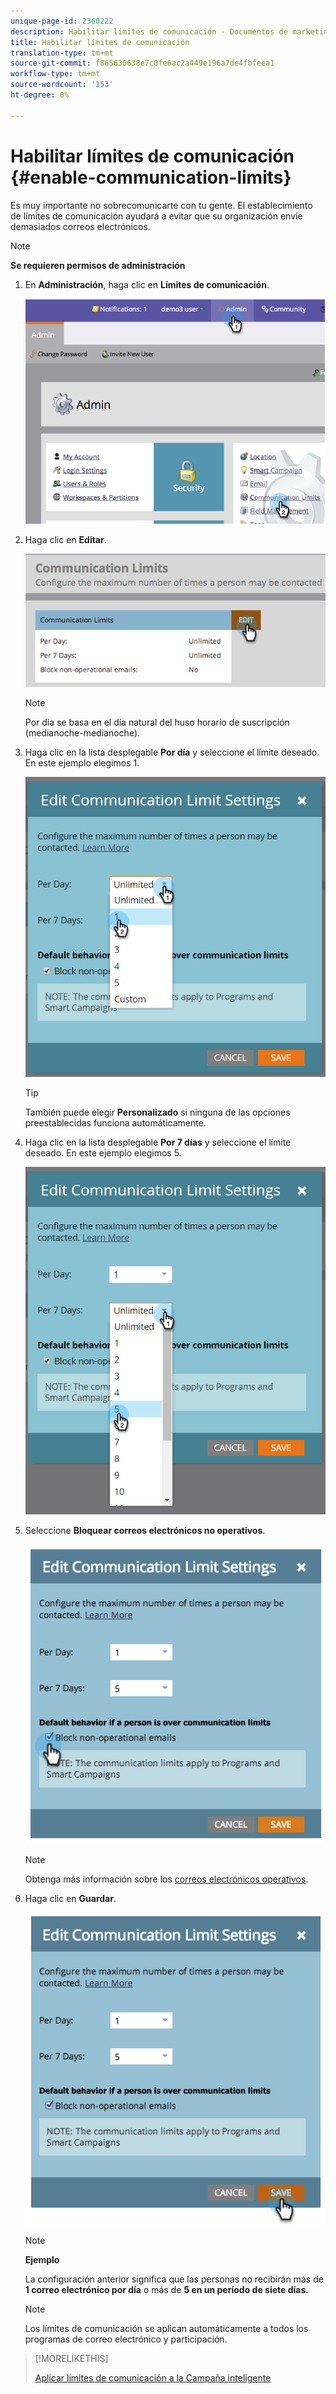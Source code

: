 ```yaml
---
unique-page-id: 2360222
description: Habilitar límites de comunicación - Documentos de marketing - Documentación del producto
title: Habilitar límites de comunicación
translation-type: tm+mt
source-git-commit: f865630638e7c0fe6ac2a449e196a7de4fbfeea1
workflow-type: tm+mt
source-wordcount: '153'
ht-degree: 0%

---
```



# Habilitar límites de comunicación {#enable-communication-limits}

Es muy importante no sobrecomunicarte con tu gente. El establecimiento de límites de comunicación ayudará a evitar que su organización envíe demasiados correos electrónicos.

>[!NOTE]
>
>**Se requieren permisos de administración**

1. En **Administración**, haga clic en **Límites de comunicación**.

   ![](assets/image2014-9-18-15-3a53-3a37.png)

1. Haga clic en **Editar**.

   ![](assets/image2014-9-18-15-3a53-3a47.png)

   >[!NOTE]
   >
   >Por día se basa en el día natural del huso horario de suscripción (medianoche-medianoche).

1. Haga clic en la lista desplegable **Por día** y seleccione el límite deseado. En este ejemplo elegimos 1.

   ![](assets/three.png)

   >[!TIP]
   >
   >También puede elegir **Personalizado** si ninguna de las opciones preestablecidas funciona automáticamente.

1. Haga clic en la lista desplegable **Por 7 días** y seleccione el límite deseado. En este ejemplo elegimos 5.

   ![](assets/four.png)

1. Seleccione **Bloquear correos electrónicos no operativos**.

   ![](assets/five.png)

   >[!NOTE]
   >
   >Obtenga más información sobre los [correos electrónicos operativos](/help/marketo/product-docs/email-marketing/general/functions-in-the-editor/make-an-email-operational.md).

1. Haga clic en **Guardar**.

   ![](assets/six.png)

   >[!NOTE]
   >
   >**Ejemplo**
   >
   >La configuración anterior significa que las personas no recibirán más de **1 correo electrónico por día** o más de **5 en un período de siete días**.

   >[!NOTE]
   >
   >Los límites de comunicación se aplican automáticamente a todos los programas de correo electrónico y participación.

>[!MORELIKETHIS]
>
>[Aplicar límites de comunicación a la Campaña inteligente](/help/marketo/product-docs/core-marketo-concepts/smart-campaigns/using-smart-campaigns/apply-communication-limits-to-smart-campaign.md)
